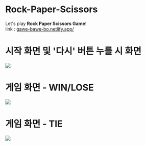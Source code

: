 # Rock-Paper-Scissors
Let's play <b>Rock Paper Scissors Game</b>!  
link : [gawe-bawe-bo.netlify.app/](https://gawe-bawe-bo.netlify.app/)  
  
# 시작 화면 및 '다시' 버튼 누를 시 화면
![](https://github.com/sinheyy/rock-paper-scissors/assets/163747140/2ae02491-3469-4b1b-a266-34f935612503)  
# 게임 화면 - WIN/LOSE
![](https://github.com/sinheyy/rock-paper-scissors/assets/163747140/4e2d7817-0e03-4cdc-9494-739e2052277d) 
# 게임 화면 - TIE
![](https://github.com/sinheyy/rock-paper-scissors/assets/163747140/5329db39-28fa-4487-a8bd-5700775a3228)

